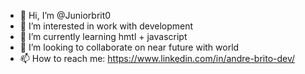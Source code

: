 - 👋 Hi, I’m @Juniorbrit0
- 👀 I’m interested in work with development
- 🌱 I’m currently learning hmtl + javascript
- 💞️ I’m looking to collaborate on near future with world
- 📫 How to reach me: https://www.linkedin.com/in/andre-brito-dev/

<!---
Juniorbrit0/Juniorbrit0 is a ✨ special ✨ repository because its `README.md` (this file) appears on your GitHub profile.
You can click the Preview link to take a look at your changes.
--->
